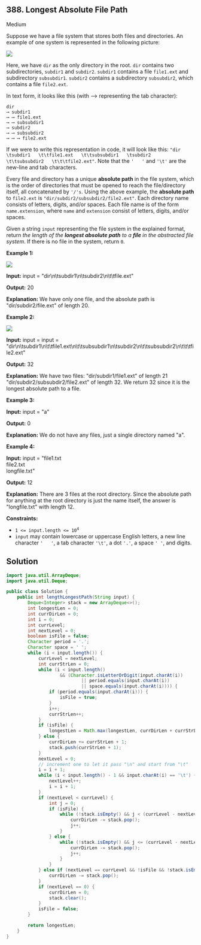 ## 388\. Longest Absolute File Path

Medium

Suppose we have a file system that stores both files and directories. An example of one system is represented in the following picture:

![](https://assets.leetcode.com/uploads/2020/08/28/mdir.jpg)

Here, we have `dir` as the only directory in the root. `dir` contains two subdirectories, `subdir1` and `subdir2`. `subdir1` contains a file `file1.ext` and subdirectory `subsubdir1`. `subdir2` contains a subdirectory `subsubdir2`, which contains a file `file2.ext`.

In text form, it looks like this (with ⟶ representing the tab character):

    dir 
    ⟶ subdir1
    ⟶ ⟶ file1.ext
    ⟶ ⟶ subsubdir1
    ⟶ subdir2
    ⟶ ⟶ subsubdir2
    ⟶ ⟶ ⟶ file2.ext

If we were to write this representation in code, it will look like this: `"dir  
\tsubdir1  
\t\tfile1.ext  
\t\tsubsubdir1  
\tsubdir2  
\t\tsubsubdir2  
\t\t\tfile2.ext"`. Note that the `'  
'` and `'\t'` are the new-line and tab characters.

Every file and directory has a unique **absolute path** in the file system, which is the order of directories that must be opened to reach the file/directory itself, all concatenated by `'/'s`. Using the above example, the **absolute path** to `file2.ext` is `"dir/subdir2/subsubdir2/file2.ext"`. Each directory name consists of letters, digits, and/or spaces. Each file name is of the form `name.extension`, where `name` and `extension` consist of letters, digits, and/or spaces.

Given a string `input` representing the file system in the explained format, return _the length of the **longest absolute path** to a **file** in the abstracted file system_. If there is no file in the system, return `0`.

**Example 1:**

![](https://assets.leetcode.com/uploads/2020/08/28/dir1.jpg)

**Input:** input = "dir\n\tsubdir1\n\tsubdir2\n\t\tfile.ext"

**Output:** 20

**Explanation:** We have only one file, and the absolute path is "dir/subdir2/file.ext" of length 20.

**Example 2:**

![](https://assets.leetcode.com/uploads/2020/08/28/dir2.jpg)

**Input:** input = input = "dir\n\tsubdir1\n\t\tfile1.ext\n\t\tsubsubdir1\n\tsubdir2\n\t\tsubsubdir2\n\t\t\tfile2.ext"

**Output:** 32

**Explanation:** We have two files: "dir/subdir1/file1.ext" of length 21 "dir/subdir2/subsubdir2/file2.ext" of length 32. We return 32 since it is the longest absolute path to a file.

**Example 3:**

**Input:** input = "a"

**Output:** 0

**Explanation:** We do not have any files, just a single directory named "a".

**Example 4:**

**Input:** input = "file1.txt  
file2.txt  
longfile.txt"

**Output:** 12

**Explanation:** There are 3 files at the root directory. Since the absolute path for anything at the root directory is just the name itself, the answer is "longfile.txt" with length 12.

**Constraints:**

*   <code>1 <= input.length <= 10<sup>4</sup></code>
*   `input` may contain lowercase or uppercase English letters, a new line character `'  
    '`, a tab character `'\t'`, a dot `'.'`, a space `' '`, and digits.

## Solution

```java
import java.util.ArrayDeque;
import java.util.Deque;

public class Solution {
    public int lengthLongestPath(String input) {
        Deque<Integer> stack = new ArrayDeque<>();
        int longestLen = 0;
        int currDirLen = 0;
        int i = 0;
        int currLevel;
        int nextLevel = 0;
        boolean isFile = false;
        Character period = '.';
        Character space = ' ';
        while (i < input.length()) {
            currLevel = nextLevel;
            int currStrLen = 0;
            while (i < input.length()
                    && (Character.isLetterOrDigit(input.charAt(i))
                            || period.equals(input.charAt(i))
                            || space.equals(input.charAt(i)))) {
                if (period.equals(input.charAt(i))) {
                    isFile = true;
                }
                i++;
                currStrLen++;
            }
            if (isFile) {
                longestLen = Math.max(longestLen, currDirLen + currStrLen);
            } else {
                currDirLen += currStrLen + 1;
                stack.push(currStrLen + 1);
            }
            nextLevel = 0;
            // increment one to let it pass "\n" and start from "\t"
            i = i + 1;
            while (i < input.length() - 1 && input.charAt(i) == '\t') {
                nextLevel++;
                i = i + 1;
            }
            if (nextLevel < currLevel) {
                int j = 0;
                if (isFile) {
                    while (!stack.isEmpty() && j < (currLevel - nextLevel)) {
                        currDirLen -= stack.pop();
                        j++;
                    }
                } else {
                    while (!stack.isEmpty() && j <= (currLevel - nextLevel)) {
                        currDirLen -= stack.pop();
                        j++;
                    }
                }
            } else if (nextLevel == currLevel && !isFile && !stack.isEmpty()) {
                currDirLen -= stack.pop();
            }
            if (nextLevel == 0) {
                currDirLen = 0;
                stack.clear();
            }
            isFile = false;
        }

        return longestLen;
    }
}
```